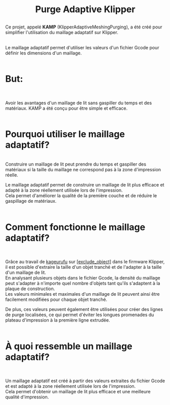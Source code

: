##  ##


<div align="center">
  
# **Purge Adaptive Klipper** #
  
</div>

##  ##

Ce projet, appelé **KAMP** (KlipperAdaptiveMeshingPurging), a été créé pour simplifier l'utilisation du maillage adaptatif sur Klipper. 
<br><br>

Le maillage adaptatif permet d'utiliser les valeurs d'un fichier Gcode pour définir les dimensions d'un maillage.
<br><br>

# **But:** #
<br>

Avoir les avantages d'un maillage de lit sans gaspiller du temps et des matériaux. KAMP a été conçu pour être simple et efficace.
<br><br>

# **Pourquoi utiliser le maillage adaptatif?** #
<br>
Construire un maillage de lit peut prendre du temps et gaspiller des matériaux si la taille du maillage ne correspond pas à la zone d'impression réelle.
<br>

Le maillage adaptatif permet de construire un maillage de lit plus efficace et adapté à la zone réellement utilisée lors de l'impression.
<br>
Cela permet d'améliorer la qualité de la première couche et de réduire le gaspillage de matériaux.
<br><br>

# **Comment fonctionne le maillage adaptatif?** #
<br>

Grâce au travail de [kageurufu](https://github.com/kageurufu) sur [[exclude_object]](https://github.com/kageurufu/preprocess_cancellation) dans le firmware Klipper, il est possible d'extraire la taille d'un objet tranché et de l'adapter à la taille d'un maillage de lit.
<br>
En analysant plusieurs objets dans le fichier Gcode, la densité du maillage peut s'adapter à n'importe quel nombre d'objets tant qu'ils s'adaptent à la plaque de construction. 
<br>
Les valeurs minimales et maximales d'un maillage de lit peuvent ainsi être facilement modifiées pour chaque objet tranché.

De plus, ces valeurs peuvent également être utilisées pour créer des lignes de purge localisées, ce qui permet d'éviter les longues promenades du plateau d'impression à la première ligne extrudée.
<br><br>

# **À quoi ressemble un maillage adaptatif?** #
<br>

Un maillage adaptatif est créé à partir des valeurs extraites du fichier Gcode et est adapté à la zone réellement utilisée lors de l'impression.
<br>
Cela permet d'obtenir un maillage de lit plus efficace et une meilleure qualité d'impression.
